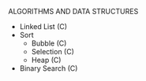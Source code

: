 ALGORITHMS AND DATA STRUCTURES

* Linked List (C)
* Sort 
  * Bubble (C)
  * Selection (C)
  * Heap (C)
* Binary Search (C)
